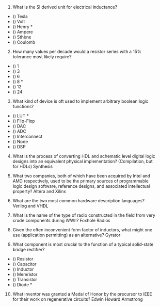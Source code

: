 1. What is the SI derived unit for electrical inductance?
* () Tesla
* () Volt
* () Henry *
* () Ampere
* () Sthène
* () Coulomb

2. How many values per decade would a resistor series with a 15% tolerance most likely require?
* () 1
* () 3
* () 6
* () 8 *
* () 12
* () 24

3. What kind of device is oft used to implement arbitrary boolean logic functions?
* () LUT *
* () Flip-Flop
* () DAC
* () ADC
* () Interconnect
* () Node
* () DSP

4. What is the process of converting HDL and schematic level digital logic designs into an equivalent physical implementation?
(Compilation, but for HDLs)
Synthesis

5. What two companies, both of which have been acquired by Intel and AMD respectively, used to be the primary sources of programmable logic design software, reference designs, and associated intellectual property?
Altera and Xilinx

6. What are the two most common hardware description languages?
Verilog and VHDL

7. What is the name of the type of radio constructed in the field from very crude components during WWII?
Foxhole Radios

8. Given the often inconvenient form factor of inductors, what might one use (application permitting) as an alternative?
Gyrator

9. What component is most crucial to the function of a typical solid-state bridge rectifier?
* () Resistor
* () Capacitor
* () Inductor
* () Memristor
* () Transistor
* () Diode *

10. What inventor was granted a Medal of Honor by the precursor to IEEE for their work on regenerative circuits?
Edwin Howard Armstrong
 
